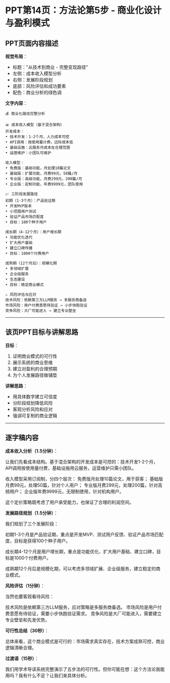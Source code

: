 # PPT第14页：方法论第5步 - 商业化设计与盈利模式

## PPT页面内容描述

**视觉布局**：
- 标题："从技术到商业 - 完整变现路径"
- 左侧：成本收入模型分析
- 右侧：发展阶段规划
- 底部：风险评估和成功要素
- 配色：商业分析的绿色调

**文字内容**：
```
💰 商业化路径完整分析

📊 成本收入模型（基于混合架构）
开发成本：
• 技术开发：1-2个月，人力成本可控
• API调用：按使用量计费，边际成本低
• 基础设施：云服务月成本在合理范围
• 运营维护：小团队可维护

收入模型：
• 免费版：基础功能，月处理10篇论文
• 基础版：扩展功能，月费99元，50篇/月
• 专业版：高级功能，月费299元，200篇/月  
• 企业版：定制功能，年费9999元，团队使用

📈 三阶段发展路径
初期（1-3个月）：产品验证期
• 开发MVP版本
• 小范围用户测试
• 验证产品市场匹配度
• 目标：100个种子用户

成长期（4-12个月）：用户增长期
• 功能优化迭代
• 扩大用户基础
• 建立口碑传播
• 目标：1000个付费用户

成熟期（12个月后）：规模化期
• 多领域扩展
• 企业级服务
• 生态建设
• 目标：稳定商业模式

⚠️ 风险评估与应对
技术风险：依赖第三方LLM服务 → 多服务商备选
市场风险：用户付费意愿待验证 → 小步快跑验证
竞争风险：大厂可能进入 → 建立专业壁垒
```

---

## 该页PPT目标与讲解思路

**目标**：
1. 证明商业模式的可行性
2. 展示系统的商业思维
3. 建立对盈利的合理预期
4. 为个人发展路径做铺垫

**讲解思路**：
- 用具体数字建立可信度
- 分阶段规划降低风险
- 客观分析风险和应对
- 强调可复制的商业逻辑

---

## 逐字稿内容

**成本收入分析（1.5分钟）**：

让我们先看成本结构。基于混合架构的开发成本是可控的：技术开发1-2个月，API调用按使用量付费，基础设施用云服务，运营维护只需小团队。

收入模型采用订阅制，分四个层次：
免费版月处理10篇论文，用于获客；
基础版月费99元，处理50篇，针对个人用户；
专业版月费299元，处理200篇，针对高频用户；
企业版年费9999元，无限制使用，针对机构用户。

这个定价策略既考虑了用户承受能力，也保证了合理的利润空间。

**发展路径规划（1.5分钟）**：

我们规划了三个发展阶段：

初期1-3个月是产品验证期，重点是开发MVP、测试用户反馈、验证产品市场匹配度，目标是获得100个种子用户。

成长期4-12个月是用户增长期，重点是功能优化、扩大用户基础、建立口碑，目标是1000个付费用户。

成熟期12个月后是规模化期，可以考虑多领域扩展、企业级服务，建立稳定的商业模式。

**风险评估（1分钟）**：

当然也要客观看待风险：

技术风险是依赖第三方LLM服务，应对策略是多服务商备选。
市场风险是用户付费意愿有待验证，需要小步快跑验证需求。
竞争风险是大厂可能进入，需要建立专业壁垒和先发优势。

**可行性总结（30秒）**：

总体来看，这个商业模式是可行的：市场需求真实存在，技术方案成熟可控，商业逻辑清晰合理。

**过渡语（15秒）**：

我们用学术导读系统完整演示了五步法的可行性。但你可能在想：这个方法论我能用吗？我有什么不足？让我们来具体分析。 